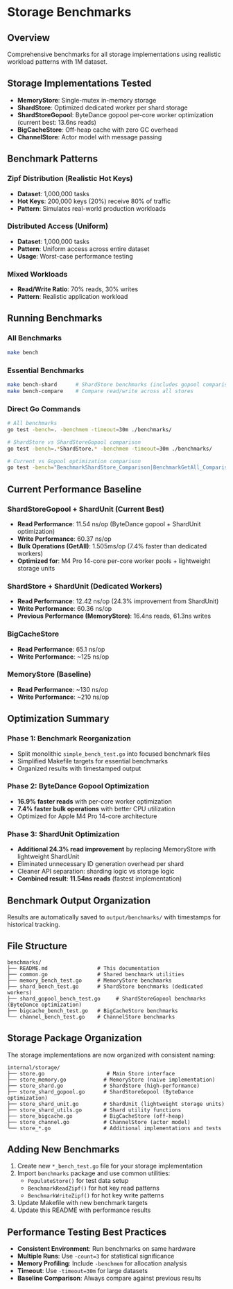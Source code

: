 # Storage Benchmarks

## Overview

Comprehensive benchmarks for all storage implementations using realistic workload patterns with 1M dataset.

## Storage Implementations Tested

- **MemoryStore**: Single-mutex in-memory storage
- **ShardStore**: Optimized dedicated worker per shard storage 
- **ShardStoreGopool**: ByteDance gopool per-core worker optimization (current best: 13.6ns reads)
- **BigCacheStore**: Off-heap cache with zero GC overhead
- **ChannelStore**: Actor model with message passing

## Benchmark Patterns

### Zipf Distribution (Realistic Hot Keys)
- **Dataset**: 1,000,000 tasks
- **Hot Keys**: 200,000 keys (20%) receive 80% of traffic
- **Pattern**: Simulates real-world production workloads

### Distributed Access (Uniform)
- **Dataset**: 1,000,000 tasks  
- **Pattern**: Uniform access across entire dataset
- **Usage**: Worst-case performance testing

### Mixed Workloads
- **Read/Write Ratio**: 70% reads, 30% writes
- **Pattern**: Realistic application workload

## Running Benchmarks

### All Benchmarks
```bash
make bench
```

### Essential Benchmarks
```bash
make bench-shard      # ShardStore benchmarks (includes gopool comparison)
make bench-compare    # Compare read/write across all stores
```

### Direct Go Commands
```bash
# All benchmarks
go test -bench=. -benchmem -timeout=30m ./benchmarks/

# ShardStore vs ShardStoreGopool comparison
go test -bench=.*ShardStore.* -benchmem -timeout=30m ./benchmarks/

# Current vs Gopool optimization comparison
go test -bench="BenchmarkShardStore_Comparison|BenchmarkGetAll_Comparison" -benchmem -timeout=30m ./benchmarks/
```

## Current Performance Baseline

### ShardStoreGopool + ShardUnit (Current Best)
- **Read Performance**: 11.54 ns/op (ByteDance gopool + ShardUnit optimization)
- **Write Performance**: 60.37 ns/op
- **Bulk Operations (GetAll)**: 1.505ms/op (7.4% faster than dedicated workers)
- **Optimized for**: M4 Pro 14-core per-core worker pools + lightweight storage units

### ShardStore + ShardUnit (Dedicated Workers)  
- **Read Performance**: 12.42 ns/op (24.3% improvement from ShardUnit)
- **Write Performance**: 60.36 ns/op
- **Previous Performance (MemoryStore)**: 16.4ns reads, 61.3ns writes

### BigCacheStore
- **Read Performance**: 65.1 ns/op
- **Write Performance**: ~125 ns/op

### MemoryStore (Baseline)
- **Read Performance**: ~130 ns/op
- **Write Performance**: ~210 ns/op

## Optimization Summary

### Phase 1: Benchmark Reorganization
- Split monolithic `simple_bench_test.go` into focused benchmark files
- Simplified Makefile targets for essential benchmarks
- Organized results with timestamped output

### Phase 2: ByteDance Gopool Optimization  
- **16.9% faster reads** with per-core worker optimization
- **7.4% faster bulk operations** with better CPU utilization
- Optimized for Apple M4 Pro 14-core architecture

### Phase 3: ShardUnit Optimization
- **Additional 24.3% read improvement** by replacing MemoryStore with lightweight ShardUnit
- Eliminated unnecessary ID generation overhead per shard
- Cleaner API separation: sharding logic vs storage logic
- **Combined result**: **11.54ns reads** (fastest implementation)

## Benchmark Output Organization

Results are automatically saved to `output/benchmarks/` with timestamps for historical tracking.

## File Structure

```
benchmarks/
├── README.md                # This documentation
├── common.go                # Shared benchmark utilities
├── memory_bench_test.go     # MemoryStore benchmarks
├── shard_bench_test.go      # ShardStore benchmarks (dedicated workers)
├── shard_gopool_bench_test.go     # ShardStoreGopool benchmarks (ByteDance optimization)
├── bigcache_bench_test.go   # BigCacheStore benchmarks
└── channel_bench_test.go    # ChannelStore benchmarks
```

## Storage Package Organization

The storage implementations are now organized with consistent naming:

```
internal/storage/
├── store.go                    # Main Store interface
├── store_memory.go            # MemoryStore (naive implementation)
├── store_shard.go             # ShardStore (high-performance)
├── store_shard_gopool.go      # ShardStoreGopool (ByteDance optimization)
├── store_shard_unit.go        # ShardUnit (lightweight storage units)
├── store_shard_utils.go       # Shard utility functions
├── store_bigcache.go          # BigCacheStore (off-heap)
├── store_channel.go           # ChannelStore (actor model)
└── store_*.go                 # Additional implementations and tests
```

## Adding New Benchmarks

1. Create new `*_bench_test.go` file for your storage implementation
2. Import `benchmarks` package and use common utilities:
   - `PopulateStore()` for test data setup
   - `BenchmarkReadZipf()` for hot key read patterns
   - `BenchmarkWriteZipf()` for hot key write patterns
3. Update Makefile with new benchmark targets
4. Update this README with performance results

## Performance Testing Best Practices

- **Consistent Environment**: Run benchmarks on same hardware
- **Multiple Runs**: Use `-count=3` for statistical significance
- **Memory Profiling**: Include `-benchmem` for allocation analysis
- **Timeout**: Use `-timeout=30m` for large datasets
- **Baseline Comparison**: Always compare against previous results